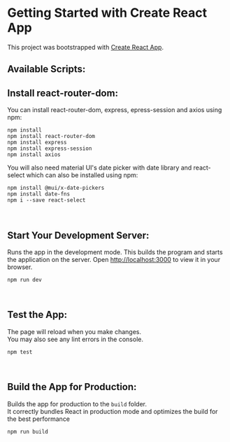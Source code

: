 # Getting Started with Create React App 

This project was bootstrapped with [Create React App](https://github.com/facebook/create-react-app).

## Available Scripts:




## Install react-router-dom:
You can install react-router-dom, express, epress-session and axios using npm:
```
npm install 
npm install react-router-dom
npm install express
npm install express-session
npm install axios
```

You will also need material UI's date picker with date library and react-select which can also be installed using npm:
```
npm install @mui/x-date-pickers
npm install date-fns
npm i --save react-select
```
<br>

## Start Your Development Server:
Runs the app in the development mode. This builds the program and starts the application on the server.
Open [http://localhost:3000](http://localhost:3000) to view it in your browser.
```
npm run dev
```
<br>

## Test the App:
The page will reload when you make changes.\
You may also see any lint errors in the console.

```
npm test
```

<br>

## Build the App for Production:
Builds the app for production to the `build` folder.\
It correctly bundles React in production mode and optimizes the build for the best performance
```
npm run build
````



